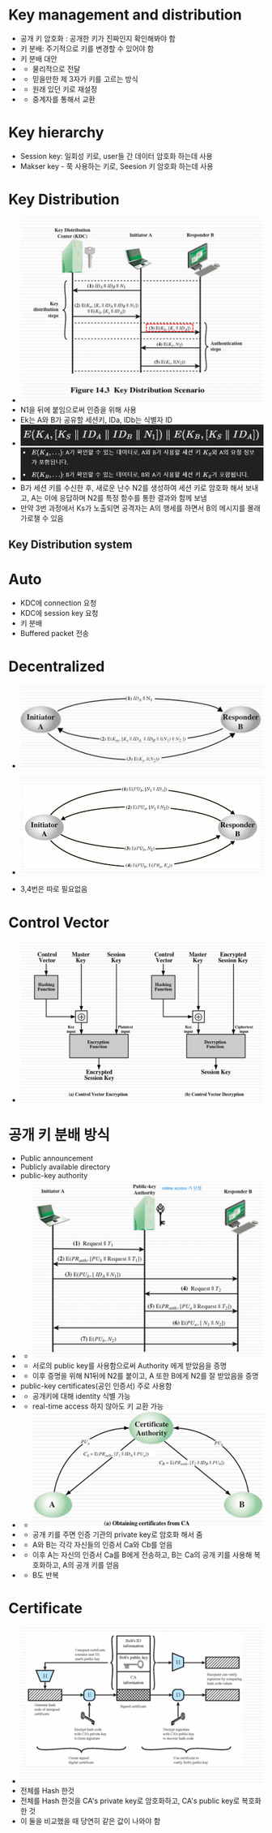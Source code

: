 # Key management and distribution
- 공개 키 암호화 : 공개한 키가 진짜인지 확인해봐야 함
- 키 분배: 주기적으로 키를 변경할 수 있어야 함
- 키 분배 대안
- - 물리적으로 전달
- - 믿을만한 제 3자가 키를 고르는 방식
- - 원래 있던 키로 재설정
- - 중계자를 통해서 교환

# Key hierarchy
- Session key: 일회성 키로, user들 간 데이터 암호화 하는데 사용
- Makser key - 쭉 사용하는 키로, Seesion 키 암호화 하는데 사용

# Key Distribution
- ![alt text](image.png)
- N1을 뒤에 붙임으로써 인증을 위해 사용
- Ek는 A와 B가 공유할 세션키, IDa, IDb는 식별자 ID
- ![alt text](image-1.png)
- ![alt text](image-2.png)
- B가 세션 키를 수신한 후, 새로운 난수 N2를 생성하여 세션 키로 암호화 해서 보내고, A는 이에 응답하며 N2를 특정 함수를 통한 결과와 함께 보냄 
- 만약 3번 과정에서 Ks가 노출되면 공격자는 A의 행세를 하면서 B의 메시지를 몰래 가로챌 수 있음

## Key Distribution system
# Auto
- KDC에 connection 요청
- KDC에 session key 요청
- 키 분배
- Buffered packet 전송 

# Decentralized
- ![alt text](image-3.png)

- ![alt text](image-5.png)
- 3,4번은 따로 필요없음

# Control Vector
- ![alt text](image-4.png)

# 공개 키 분배 방식
- Public announcement
- Publicly available directory
- public-key authority
- - ![alt text](image-7.png)
- - 서로의 public key를 사용함으로써 Authority 에게 받았음을 증명
- - 이후 증명을 위해 N1뒤에 N2를 붙이고, A 또한 B에게 N2를 잘 받았음을 증명
- public-key certificates(공인 인증서) 주로 사용함
- - 공개키에 대해 identity 식별 가능
- - real-time access 하지 않아도 키 교환 가능
- - ![alt text](image-8.png)
- - 공개 키를 주면 인증 기관의 private key로 암호화 해서 줌
- - A와 B는 각각 자신들의 인증서 Ca와 Cb를 얻음
- - 이후 A는 자신의 인증서 Ca를 B에게 전송하고, B는 Ca의 공개 키를 사용해 복호화하고, A의 공개 키를 얻음
- - B도 반복 

# Certificate 
- ![alt text](image-9.png)
- 전체를 Hash 한것
- 전체를 Hash 한것을 CA's private key로 암호화하고, CA's public key로 복호화 한 것
- 이 둘을 비교했을 때 당연히 같은 값이 나와야 함 